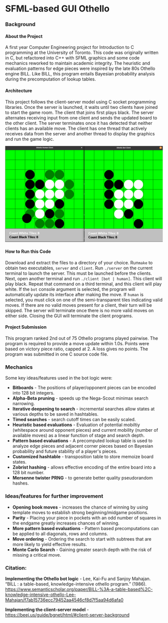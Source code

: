 # SFML-based GUI Othello 

### Background

#### About the Project

A first year Computer Engineering project for Introduction to C programming at the University of Toronto. This code was originally written in C, but refactored into C++ with SFML graphics and some code mechanics reworked to maintain academic integrity. The heuristic and evaluation patterns for edge pieces were inspired by the late 80s Othello engine BILL. Like BILL, this program entails Bayesian probability analysis during the precomputation of lookup tables. 

#### Architecture

This project follows the client-server model using C socket programming libraries. Once the server is launched, it waits until two clients have joined to start the game room. The client that joins first plays black. The server alternates receiving input from one client and sends the updated board to the other client. The server terminates once it has detected that neither clients has an available move. The client has one thread that actively receives data from the server and another thread to display the graphics and run the game logic. 

<center><img src="./sample-game.png" alt="Diagram 1" ></img></center>

#### How to Run this Code

Download and extract the files to a directory of your choice. Run`make` to obtain two executables, `server` and `client`. Run `./server` on the current terminal to launch the server. This must be launched before the clients. Next, open another terminal and run `./client [bot | human]`. This client will play black. Repeat that command on a third terminal, and this client will play white. If the `bot` console argument is selected, the program will automatically update its interface after making the move. If `human` is selected, you must click on one of the semi-transparent tiles indicating valid moves. If there are no valid moves present for a client, their turn will be skipped. The server will terminate once there is no more valid moves on either side. Closing the GUI will terminate the client programs.

#### Project Submission 

This program ranked 2nd out of 75 Othello programs played pairwise. The program is required to provide a move update within 1.0s. Points were based on victory piece ratio, capped at 2. A loss gives no points. The program was submitted in one C source code file.

### Mechanics 

Some key ideas/features used in the bot logic were:
- **Bitboards** - The positions of player/opponent pieces can be encoded into 128 bit integers. 
- **Alpha-Beta pruning** - speeds up the Nega-Scout minimax search narrowing.
- **Iterative deepening to search** - incremental searches allow states at various depths to be saved in hashtables.
- **Timed searches** - search cutoff times can be easily scaled.
- **Heuristic based evaluations** - Evaluation of potential mobiltiy (whitespace around opponent pieces) and current mobility (number of available moves) as a linear function of stage and search depth. 
- **Pattern based evaluations** - A precomputed lookup table is used to analyze edge pieces and adjacent corner pieces based on Bayesian probability and future stability of a player's pieces.
- **Customized hashtable** - transposition table to store memoize board states. 
- **Zobrist hashing** - allows effective encoding of the entire board into a 128 bit number. 
- **Mersenne twister PRNG** - to generate better quality pseudorandom hashes. 

### Ideas/features for further improvement
- **Opening book moves** - increases the chance of winning by using template moves to establish strong beginning/midgame positions.
- **Parity** - Placing your piece in pockets with an odd number of squares in the endgame greatly increases chances of winning.
- **More pattern based evaluations** - Pattern based precomputations can be applied to all diagonals, rows and columns.
- **Move ordering** - Ordering the search to start with subtrees that are more likely to yield effective results. 
- **Monte Carlo Search** - Gaining greater search depth with the risk of missing a critical move. 

### Citation:
**Implementing the Othello bot logic** - Lee, Kai-Fu and Sanjoy Mahajan. “BILL : a table-based, knowledge-intensive othello program.” (1986). https://www.semanticscholar.org/paper/BILL-%3A-a-table-based%2C-knowledge-intensive-othello-Lee-Mahajan/f7ab15736ecc79452aa4546cf8d7f5aa94d6afa0

**Implementing the client-server model** - https://beej.us/guide/bgnet/html/#client-server-background